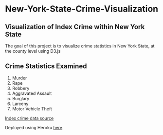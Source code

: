 # New-York-State-Crime-Visualization
## Visualization of Index Crime within New York State
The goal of this project is to visualize crime statistics in New York State, at the county level using D3.js

## Crime Statistics Examined
1. Murder
2. Rape
3. Robbery
4. Aggravated Assault
5. Burglary
6. Larceny
7. Motor Vehicle Theft

[Index crime data source](https://data.ny.gov/Public-Safety/Index-Crimes-by-County-and-Agency-Beginning-1990/ca8h-8gjq)

Deployed using Heroku [here](https://peaceful-earth-47469.herokuapp.com/).
